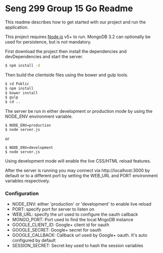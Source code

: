 # Seng 299 Group 15 Go Readme
This readme describes how to get started with our project and run the application.

This project requires [Node.js](https://nodejs.org/) v5+ to run.
MongoDB 3.2 can optionally be used for persistence, but is not mandatory.

First download the project then install the dependencies and devDependencies and start the server.

```sh
$ npm install -d
```
Then build the clientside files using the bower and gulp tools.
```sh
$ cd Public
$ npm install
$ bower install
$ gulp
$ cd ..
```
The server be run in either development or production mode by using the NODE_ENV environment variable.
```
$ NODE_ENV=production
$ node server.js
```
or
```
$ NODE_ENV=development
$ node server.js
```
Using development mode will enable the live CSS/HTML reload features.

After the server is running you may connect via http://localhost:3000 by default or to a different port by setting the WEB_URL and PORT environment variables respectively.

### Configuration
- NODE_ENV: either 'production' or 'development' to enable live reload
- PORT: specify port for server to listen on
- WEB_URL: specify the url used to configure the oauth callback
- MONGO_PORT: Port used to find the local MngoDB instance
- GOOGLE_CLIENT_ID: Google+ client id for oauth
- GOOGLE_SECRET: Google+ secret for oauth
- GOOGLE_CALLBACK: Callback url used by Google+ oauth. It's auto configured by default
- SESSION_SECRET: Secret key used to hash the session variables